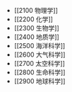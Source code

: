 
- [[2100 物理学]]
- [[2200 化学]]
- [[2300 生物学]]
- [[2400 地质学]]
- [[2500 海洋科学]]
- [[2600 大气科学]]
- [[2700 太空科学]]
- [[2800 生命科学]]
- [[2900 地球科学]]
